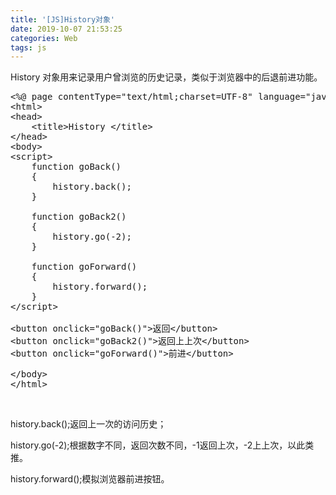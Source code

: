 ```yaml
---
title: '[JS]History对象'
date: 2019-10-07 21:53:25
categories: Web
tags: js
---
```


History 对象用来记录用户曾浏览的历史记录，类似于浏览器中的后退前进功能。

<pre class="lang:js decode:true">&lt;%@ page contentType="text/html;charset=UTF-8" language="java" %&gt;
&lt;html&gt;
&lt;head&gt;
    &lt;title&gt;History &lt;/title&gt;
&lt;/head&gt;
&lt;body&gt;
&lt;script&gt;
    function goBack()
    {
        history.back();
    }

    function goBack2()
    {
        history.go(-2);
    }

    function goForward()
    {
        history.forward();
    }
&lt;/script&gt;

&lt;button onclick="goBack()"&gt;返回&lt;/button&gt;
&lt;button onclick="goBack2()"&gt;返回上上次&lt;/button&gt;
&lt;button onclick="goForward()"&gt;前进&lt;/button&gt;

&lt;/body&gt;
&lt;/html&gt;</pre>
&nbsp;

history.back();返回上一次的访问历史；

history.go(-2);根据数字不同，返回次数不同，-1返回上次，-2上上次，以此类推。

history.forward();模拟浏览器前进按钮。
